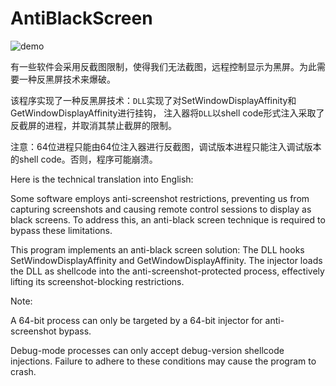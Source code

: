 # AntiBlackScreen

![demo](./images/demo.gif)

有一些软件会采用反截图限制，使得我们无法截图，远程控制显示为黑屏。为此需要一种反黑屏技术来爆破。

该程序实现了一种反黑屏技术：`DLL`实现了对SetWindowDisplayAffinity和GetWindowDisplayAffinity进行挂钩，
注入器将`DLL`以shell code形式注入采取了反截屏的进程，并取消其禁止截屏的限制。

注意：64位进程只能由64位注入器进行反截图，调试版本进程只能注入调试版本的shell code。否则，程序可能崩溃。

Here is the technical translation into English:

Some software employs anti-screenshot restrictions, preventing us from capturing screenshots and causing remote control sessions to display as black screens. To address this, an anti-black screen technique is required to bypass these limitations.

This program implements an anti-black screen solution: The DLL hooks SetWindowDisplayAffinity and GetWindowDisplayAffinity. The injector loads the DLL as shellcode into the anti-screenshot-protected process, effectively lifting its screenshot-blocking restrictions.

Note:

A 64-bit process can only be targeted by a 64-bit injector for anti-screenshot bypass.

Debug-mode processes can only accept debug-version shellcode injections.
Failure to adhere to these conditions may cause the program to crash.
